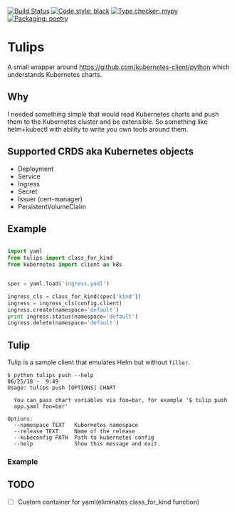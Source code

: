 [![Build Status](https://travis-ci.com/dz0ny/tulips.svg?branch=master)](https://travis-ci.com/dz0ny/tulips)
[![Code style: black](https://img.shields.io/badge/code%20style-black-000000.svg)](https://github.com/ambv/black)
[![Type checker: mypy](https://img.shields.io/badge/type%20checker-mypy-1F5082.svg)](https://github.com/python/mypy)
[![Packaging: poetry](https://img.shields.io/badge/packaging-poetry-C2CAFD.svg)](https://poetry.eustace.io/)

# Tulips

A small wrapper around https://github.com/kubernetes-client/python which understands Kubernetes charts.

## Why

I needed something simple that would read Kubernetes charts and push them to the Kubernetes cluster and
be extensible. So something like helm+kubectl with ability to write you own tools around them.

## Supported CRDS aka Kubernetes objects

- Deployment
- Service
- Ingress
- Secret
- Issuer (cert-manager)
- PersistentVolumeClaim

## Example

```python

import yaml
from tulips import class_for_kind
from kubernetes import client as k8s


spec = yaml.load('ingress.yaml')

ingress_cls = class_for_kind(spec['kind'])
ingress = ingress_cls(config.client)
ingress.create(namespace='default')
print ingress.status(namespace='default')
ingress.delete(namespace='default')
```

## Tulip

Tulip is a sample client that emulates Helm but without `Tiller`.

```shell
$ python tulips push --help                                    06/25/18 -  9:49
Usage: tulips push [OPTIONS] CHART

  You can pass chart variables via foo=bar, for example '$ tulip push
  app.yaml foo=bar'

Options:
  --namespace TEXT   Kubernetes namespace
  --release TEXT     Name of the release
  --kubeconfig PATH  Path to kubernetes config
  --help             Show this message and exit.

```


### Example




## TODO

- [ ] Custom container for yaml(eliminates class_for_kind function)

